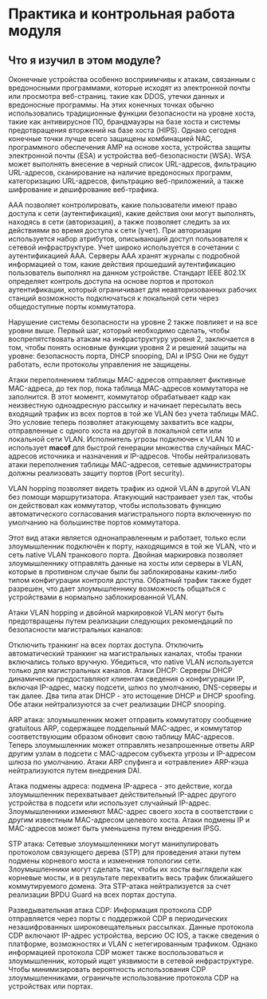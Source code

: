 # Практика и контрольная работа модуля

<!-- 10.6.1-->
## Что я изучил в этом модуле?

Оконечные устройства особенно восприимчивы к атакам, связанным с вредоносными программами, которые исходят из электронной почты или просмотра веб-страниц. такие как DDOS, утечки данных и вредоносные программы. На этих конечных точках обычно использовались традиционные функции безопасности на уровне хоста, такие как антивирусное ПО, брандмауэры на базе хоста и системы предотвращения вторжений на базе хоста (HIPS). Однако сегодня конечные точки лучше всего защищены комбинацией NAC, программного обеспечения AMP на основе хоста, устройства защиты электронной почты (ESA) и устройства веб-безопасности (WSA). WSA может выполнять внесение в черный список URL-адресов, фильтрацию URL-адресов, сканирование на наличие вредоносных программ, категоризацию URL-адресов, фильтрацию веб-приложений, а также шифрование и дешифрование веб-трафика.

ААА позволяет контролировать, какие пользователи имеют право доступа к сети (аутентификация), какие действия они могут выполнять, находясь в сети (авторизация), а также позволяет следить за их действиями во время доступа к сети (учет). При авторизации используется набор атрибутов, описывающий доступ пользователя к сетевой инфраструктуре. Учет широко используется в сочетании с аутентификацией AAA. Серверы AAA хранят журналы с подробной информацией о том, какие действия прошедший аутентификацию пользователь выполнял на данном устройстве. Стандарт IEEE 802.1X определяет контроль доступа на основе портов и протокол аутентификации, который ограничивает для неавторизованных рабочих станций возможность подключаться к локальной сети через общедоступные порты коммутатора.

Нарушение системы безопасности на уровне 2 также повлияет и на все уровни выше. Первый шаг, который необходимо сделать, чтобы воспрепятствовать атакам на инфраструктуру уровня 2, заключается в том, чтобы понять основные функции уровня 2 и решений защиты на уровне: безопасность порта, DHCP snooping, DAI и IPSG Они не будут работать, если протоколы управления не защищены.

Атаки переполнением таблицы MAC-адресов отправляет фиктивные MAC-адреса, до тех пор, пока таблица МАС-адресов коммутатора не заполнится. В этот моментт, коммутатор обрабатывает кадр как неизвестную одноадресную рассылку и начинает пересылать весь входящий трафик из всех портов в той же VLAN без учета таблицы MAC. Это условие теперь позволяет атакующему захватить все кадры, отправленные с одного хоста на другой в локальной сети или локальной сети VLAN. Исполнитель угрозы подключен к VLAN 10 и использует **macof** для быстрой генерации множества случайных MAC-адресов источника и назначения и IP-адресов. Чтобы нейтрализовать атаки переполнения таблицы MAC-адресов, сетевые администраторы должны реализовать защиту портов (Port security).

VLAN hopping позволяет видеть трафик из одной VLAN в другой VLAN без помощи маршрутизатора. Атакующий настраивает узел так, чтобы он действовал как коммутатор, чтобы использовать функцию автоматического согласования магистрального порта включенную по умолчанию на большинстве портов коммутатора.

Этот вид атаки является однонаправленным и работает, только если злоумышленник подключён к порту, находящимся в той же VLAN, что и сеть native VLAN транкового порта. Двойная маркировка позволяет злоумышленнику отправлять данные на хосты или серверы в VLAN, которые в противном случае были бы заблокированы каким-либо типом конфигурации контроля доступа. Обратный трафик также будет разрешен, что дает злоумышленнику возможность общаться с устройствами в нормально заблокированной VLAN.

Атаки VLAN hopping и двойной маркировкой VLAN могут быть предотвращены путем реализации следующих рекомендаций по безопасности магистральных каналов:

Отключить транкинг на всех портах доступа.
Отключить автоматический транкинг на магистральных каналах, чтобы транки включались только вручную.
Убедиться, что native VLAN используется только для магистральных каналов.
Атаки DHCP: Серверы DHCP динамически предоставляют клиентам сведения о конфигурации IP, включая IP-адрес, маску подсети, шлюз по умолчанию, DNS-серверы и так далее. Два типа атак DHCP - это истощение DHCP и DHCP spoofing. Обе атаки нейтрализуются за счет реализации DHCP snooping.

ARP атака: злоумышленник может отправить коммутатору сообщение gratuitous ARP, содержащее поддельный MAC-адрес, и коммутатор соответствующим образом обновит свою таблицу MAC-адресов. Теперь злоумышленник может отправлять незапрошенные ответы ARP другим узлам в подсети с MAC-адресом субъекта угрозы и IP-адресом шлюза по умолчанию. Атаки ARP спуфинга и «отравление» ARP-кэша нейтрализуются путем внедрения DAI.

Атака подмены адреса: подмена IP-адреса - это действие, когда злоумышленник перехватывает действительный IP-адрес другого устройства в подсети или использует случайный IP-адрес. Злоумышленники изменяют MAC-адрес своего хоста в соответствии с другим известным MAC-адресом целевого хоста. Атаки подмены IP и MAC-адресов может быть уменьшена путем внедрения IPSG.

STP атака: Сетевые злоумышленники могут манипулировать протоколом связующего дерева (STP) для проведения атаки путем подмены корневого моста и изменения топологии сети. Злоумышленники могут сделать так, чтобы их хосты выглядели как корневые мосты, и в результате перехватить весь трафик ближайшего коммутируемого домена. Эта STP-атака нейтрализуется за счет реализации BPDU Guard на всех портах доступа.

Разведывательная атака CDP: Информация протокола CDP отправляется через порты с поддержкой CDP в периодических незашифрованных широковещательных рассылках. Данные протокола CDP включают IP-адрес устройства, версию ОС IOS, а также сведения о платформе, возможностях и VLAN с нетегированным трафиком. Однако информацией протокола CDP может также воспользоваться и злоумышленник, который ищет уязвимости в сетевой инфраструктуре. Чтобы минимизировать вероятность использования CDP злоумышленниками, ограничьте использование протокола CDP на устройствах или портах.